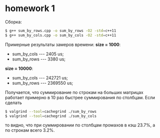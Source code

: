 # homework 1
Сборка:
```sh
$ g++ sum_by_rows.cpp -o sum_by_rows -O2 -std=c++11
$ g++ sum_by_cols.cpp -o sum_by_cols -O2 -std=c++11
```
Примерные результаты замеров времени:
   **size = 1000**: 
   - sum_by_cols --- 2405 us;
   - sum_by_rows --- 3380 us;
   
   **size = 10000**: 
   - sum_by_cols --- 242721 us;
   - sum_by_rows --- 2369550 us;

Получается, что суммирование по строкам на больших матрицах работает примерно в 10 раз быстрее суммирования по столбцам.
Если сделать 
```sh
$ valgrind --tool=cachegrind ./sum_by_rows
$ valgrind --tool=cachegrind ./sum_by_cols
```
то видно, что при суммировании по столбцам промахов в кэш 23.7%, а по строкам всего 3.2%.